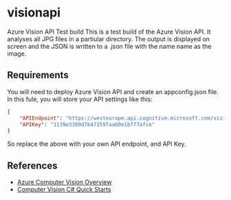 # visionapi
Azure Vision API Test build
This is a test build of the Azure Vision API. It analyses all JPG files in a partiular directory. The output is displayed on screen and the JSON is written to a .json file with the name name as the image.

## Requirements
You will need to deploy Azure Vision API and create an appconfig.json file. In this fule, you will store your API settings like this:
```json
{
    "APIEndpoint": "https://westeurope.api.cognitive.microsoft.com/vision/v1.0",
    "APIKey": "1139e3309d7b471597aa00e1bf77afce"
}
```
So replace the above with your own API endpoint, and API Key.

## References
 - [Azure Computer Vision Overview](https://azure.microsoft.com/en-us/services/cognitive-services/computer-vision/)
 - [Computer Vision C# Quick Starts](https://docs.microsoft.com/en-us/azure/cognitive-services/computer-vision/quickstarts/csharp)
